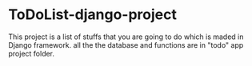 # ToDoList-django-project
This project is a list of stuffs that you are going to do which is maded in Django framework. all the the database and functions are in "todo" app project folder.
